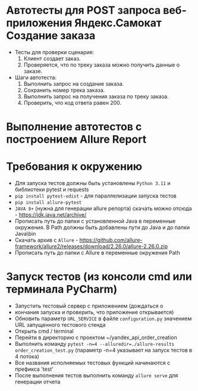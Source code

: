 ﻿# Автотесты для POST запроса веб-приложения Яндекс.Самокат Создание заказа
- Тесты для проверки сценария:
  1. Клиент создает заказ.
  2. Проверяется, что по треку заказа можно получить данные о заказе.
- Шаги автотеста:
  1. Выполнить запрос на создание заказа.
  2. Сохранить номер трека заказа.
  3. Выполнить запрос на получения заказа по треку заказа.
  4. Проверить, что код ответа равен 200.

# Выполнение автотестов с построением Allure Report
# Требования к окружению
-  Для запуска тестов должны быть установлены `Python 3.11` и библиотеки pytest и requests
- `pip install pytest-xdist`   - для параллелизации запуска тестов
- `pip install allure-pytest`
- `JAVA 8+`  (нужна для генерации allure репорта) скачать можно отсюда - https://jdk.java.net/archive/
- Прописать путь до папки с установленной Java в переменные окружения. В Path должны быть добавлены пути до Java и до папки Java\bin
- Скачать архив с `Allure` - https://github.com/allure-framework/allure2/releases/download/2.26.0/allure-2.26.0.zip
- Прописать путь до папки с Allure в переменные окружения Path

# Запуск тестов (из консоли cmd или терминала PyCharm)
- Запустить тестовый сервер с приложением (дождаться о
- кончания запуска и проверить, что приложение открывается)
- Обновить параметр `URL_SERVICE` в файле `configuration.py` значением URL запущенного тестового стенда
- Открыть cmd / terminal
- Перейти в директорию с проектом ~/yandex_api_order_creation
- Выполнить команду `pytest -n=4 --alluredir=./allure-results  order_creation_test.py` (параметр -n=4 указывает на запуск тестов в 4 потока)
- Все названия исполняемых тестовых функций начинаются с префикса 'test'
- После выполнения тестов выполнить команду `allure serve` для генерации отчета



 

